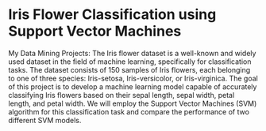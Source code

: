# Iris Flower Classification using Support Vector Machines
My Data Mining Projects:
The Iris flower dataset is a well-known and widely used dataset in the field of machine learning, specifically for classification tasks. The dataset consists of 150 samples of Iris flowers, each belonging to one of three species: Iris-setosa, Iris-versicolor, or Iris-virginica. The goal of this project is to develop a machine learning model capable of accurately classifying Iris flowers based on their sepal length, sepal width, petal length, and petal width. We will employ the Support Vector Machines (SVM) algorithm for this classification task and compare the performance of two different SVM models.

